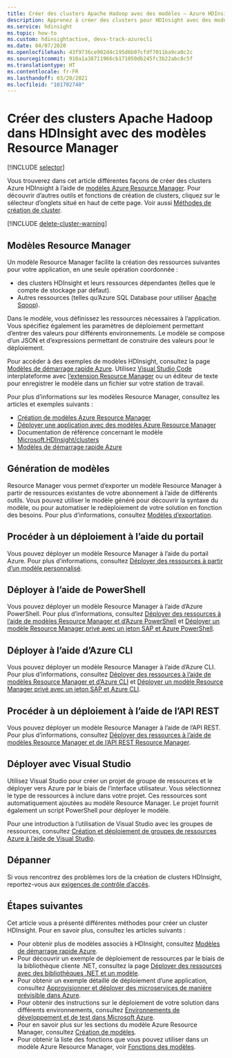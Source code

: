 ```yaml
---
title: Créer des clusters Apache Hadoop avec des modèles – Azure HDInsight
description: Apprenez à créer des clusters pour HDInsight avec des modèles Resource Manager.
ms.service: hdinsight
ms.topic: how-to
ms.custom: hdinsightactive, devx-track-azurecli
ms.date: 04/07/2020
ms.openlocfilehash: 43f9736ce902d4c195d6b07cfdf7011ba9ca0c2c
ms.sourcegitcommit: 910a1a38711966cb171050db245fc3b22abc8c5f
ms.translationtype: HT
ms.contentlocale: fr-FR
ms.lasthandoff: 03/20/2021
ms.locfileid: "101702740"
---
```

# <a name="create-apache-hadoop-clusters-in-hdinsight-by-using-resource-manager-templates"></a>Créer des clusters Apache Hadoop dans HDInsight avec des modèles Resource Manager

[!INCLUDE [selector](../../includes/hdinsight-create-linux-cluster-selector.md)]

Vous trouverez dans cet article différentes façons de créer des clusters Azure HDInsight à l’aide de [modèles Azure Resource Manager](../azure-resource-manager/templates/deploy-powershell.md). Pour découvrir d’autres outils et fonctions de création de clusters, cliquez sur le sélecteur d’onglets situé en haut de cette page. Voir aussi [Méthodes de création de cluster](hdinsight-hadoop-provision-linux-clusters.md#cluster-setup-methods).

[!INCLUDE [delete-cluster-warning](../../includes/hdinsight-delete-cluster-warning.md)]

## <a name="resource-manager-templates"></a>Modèles Resource Manager

Un modèle Resource Manager facilite la création des ressources suivantes pour votre application, en une seule opération coordonnée :

* des clusters HDInsight et leurs ressources dépendantes (telles que le compte de stockage par défaut).
* Autres ressources (telles qu’Azure SQL Database pour utiliser [Apache Sqoop](https://sqoop.apache.org/)).

Dans le modèle, vous définissez les ressources nécessaires à l’application. Vous spécifiez également les paramètres de déploiement permettant d’entrer des valeurs pour différents environnements. Le modèle se compose d’un JSON et d’expressions permettant de construire des valeurs pour le déploiement.

Pour accéder à des exemples de modèles HDInsight, consultez la page [Modèles de démarrage rapide Azure](https://azure.microsoft.com/resources/templates/?term=hdinsight). Utilisez [Visual Studio Code](https://code.visualstudio.com/#alt-downloads) interplateforme avec [l’extension Resource Manager](https://marketplace.visualstudio.com/items?itemName=msazurermtools.azurerm-vscode-tools) ou un éditeur de texte pour enregistrer le modèle dans un fichier sur votre station de travail.

Pour plus d’informations sur les modèles Resource Manager, consultez les articles et exemples suivants :

* [Création de modèles Azure Resource Manager](../azure-resource-manager/templates/template-syntax.md)
* [Déployer une application avec des modèles Azure Resource Manager](../azure-resource-manager/templates/deploy-powershell.md)
* Documentation de référence concernant le modèle [Microsoft.HDInsight/clusters](/azure/templates/microsoft.hdinsight/allversions)
* [Modèles de démarrage rapide Azure](https://azure.microsoft.com/resources/templates/?resourceType=Microsoft.Hdinsight&pageNumber=1&sort=Popular)

## <a name="generate-templates"></a>Génération de modèles

Resource Manager vous permet d’exporter un modèle Resource Manager à partir de ressources existantes de votre abonnement à l’aide de différents outils. Vous pouvez utiliser le modèle généré pour découvrir la syntaxe du modèle, ou pour automatiser le redéploiement de votre solution en fonction des besoins. Pour plus d’informations, consultez [Modèles d’exportation](../azure-resource-manager/templates/export-template-portal.md).

## <a name="deploy-using-the-portal"></a>Procéder à un déploiement à l’aide du portail

Vous pouvez déployer un modèle Resource Manager à l’aide du portail Azure. Pour plus d’informations, consultez [Déployer des ressources à partir d’un modèle personnalisé](../azure-resource-manager/templates/deploy-portal.md#deploy-resources-from-custom-template).

## <a name="deploy-using-powershell"></a>Déployer à l’aide de PowerShell

Vous pouvez déployer un modèle Resource Manager à l’aide d’Azure PowerShell. Pour plus d’informations, consultez [Déployer des ressources à l’aide de modèles Resource Manager et d’Azure PowerShell](../azure-resource-manager/templates/deploy-powershell.md) et [Déployer un modèle Resource Manager privé avec un jeton SAP et Azure PowerShell](../azure-resource-manager/templates/secure-template-with-sas-token.md).

## <a name="deploy-using-azure-cli"></a>Déployer à l’aide d’Azure CLI

Vous pouvez déployer un modèle Resource Manager à l’aide d’Azure CLI. Pour plus d’informations, consultez [Déployer des ressources à l’aide de modèles Resource Manager et d’Azure CLI](../azure-resource-manager/templates/deploy-cli.md) et [Déployer un modèle Resource Manager privé avec un jeton SAP et Azure CLI](../azure-resource-manager/templates/secure-template-with-sas-token.md).

## <a name="deploy-using-the-rest-api"></a>Procéder à un déploiement à l’aide de l’API REST

Vous pouvez déployer un modèle Resource Manager à l’aide de l’API REST. Pour plus d’informations, consultez [Déployer des ressources à l’aide de modèles Resource Manager et de l’API REST Resource Manager](../azure-resource-manager/templates/deploy-rest.md).

## <a name="deploy-with-visual-studio"></a>Déployer avec Visual Studio

 Utilisez Visual Studio pour créer un projet de groupe de ressources et le déployer vers Azure par le biais de l’interface utilisateur. Vous sélectionnez le type de ressources à inclure dans votre projet. Ces ressources sont automatiquement ajoutées au modèle Resource Manager. Le projet fournit également un script PowerShell pour déployer le modèle.

Pour une introduction à l’utilisation de Visual Studio avec les groupes de ressources, consultez [Création et déploiement de groupes de ressources Azure à l’aide de Visual Studio](../azure-resource-manager/templates/create-visual-studio-deployment-project.md).

## <a name="troubleshoot"></a>Dépanner

Si vous rencontrez des problèmes lors de la création de clusters HDInsight, reportez-vous aux [exigences de contrôle d’accès](hdinsight-hadoop-customize-cluster-linux.md#access-control).

## <a name="next-steps"></a>Étapes suivantes

Cet article vous a présenté différentes méthodes pour créer un cluster HDInsight. Pour en savoir plus, consultez les articles suivants :

* Pour obtenir plus de modèles associés à HDInsight, consultez [Modèles de démarrage rapide Azure](https://azure.microsoft.com/resources/templates/?term=hdinsight).
* Pour découvrir un exemple de déploiement de ressources par le biais de la bibliothèque cliente .NET, consultez la page [Déployer des ressources avec des bibliothèques .NET et un modèle](/previous-versions/azure/virtual-machines/windows/csharp-template?toc=%2fazure%2fvirtual-machines%2fwindows%2ftoc.json).
* Pour obtenir un exemple détaillé de déploiement d’une application, consultez [Approvisionner et déployer des microservices de manière prévisible dans Azure](../app-service/deploy-complex-application-predictably.md).
* Pour obtenir des instructions sur le déploiement de votre solution dans différents environnements, consultez [Environnements de développement et de test dans Microsoft Azure](../devtest-labs/devtest-lab-overview.md).
* Pour en savoir plus sur les sections du modèle Azure Resource Manager, consultez [Création de modèles](../azure-resource-manager/templates/template-syntax.md).
* Pour obtenir la liste des fonctions que vous pouvez utiliser dans un modèle Azure Resource Manager, voir [Fonctions des modèles](../azure-resource-manager/templates/template-functions.md).